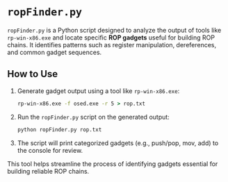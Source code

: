 # `ropFinder.py`

`ropFinder.py` is a Python script designed to analyze the output of tools like `rp-win-x86.exe` and locate specific **ROP gadgets** useful for building ROP chains. It identifies patterns such as register manipulation, dereferences, and common gadget sequences.  

## How to Use  

1. Generate gadget output using a tool like `rp-win-x86.exe`:  
   ```cmd  
   rp-win-x86.exe -f osed.exe -r 5 > rop.txt  
   ```
2. Run the `ropFinder.py` script on the generated output:
   ```bash 
   python ropFinder.py rop.txt  
   ```
3. The script will print categorized gadgets (e.g., push/pop, mov, add) to the console for review.

This tool helps streamline the process of identifying gadgets essential for building reliable ROP chains.
